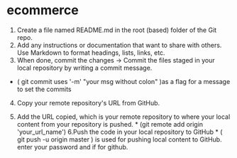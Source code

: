# ecommerce
1. Create a file named README.md in the root (based) folder of the Git repo.
2. Add any instructions or documentation that  want to share with others. Use Markdown to format headings, lists, links, etc.
3. When done, commit the changes
-> Commit the files staged in your local repository by writing a commit message.

  * ( git commit uses '-m' "your msg without colon" )as a flag for a message to set the commits
4.  Copy your remote repository's URL from GitHub.

5. Add the URL copied, which is your remote repository to where your local content from your repository is pushed. * (git remote add origin 'your_url_name')
6.Push the code in your local repository to GitHub * ( git push -u origin master ) is used for pushing local content to GitHub. enter your password and if for github.
